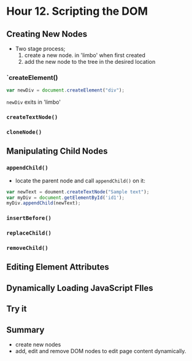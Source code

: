 # Hour 12. Scripting the DOM

## Creating New Nodes

- Two stage process;
  1. create a new node. in 'limbo' when first created
  2. add the new node to the tree in the desired location

### `createElement()

~~~javascript
var newDiv = document.createElement("div");
~~~

`newDiv` exits in 'limbo'

### `createTextNode()`

### `cloneNode()`

## Manipulating Child Nodes

### `appendChild()`

- locate the parent node and call `appendChild()` on it:

~~~javascript
var newText = doument.createTextNode("Sample text");
var myDiv = document.getElementById('id1');
myDiv.appendChild(newText);
~~~

### `insertBefore()`

### `replaceChild()`

### `removeChild()`

## Editing Element Attributes
## Dynamically Loading JavaScript FIles

## Try it

## Summary

- create new nodes 
- add, edit and remove DOM nodes to edit page content dynamically.



